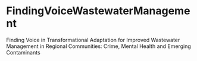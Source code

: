 # FindingVoiceWastewaterManagement
Finding Voice in Transformational Adaptation for Improved Wastewater Management in Regional Communities: Crime, Mental Health and Emerging Contaminants
